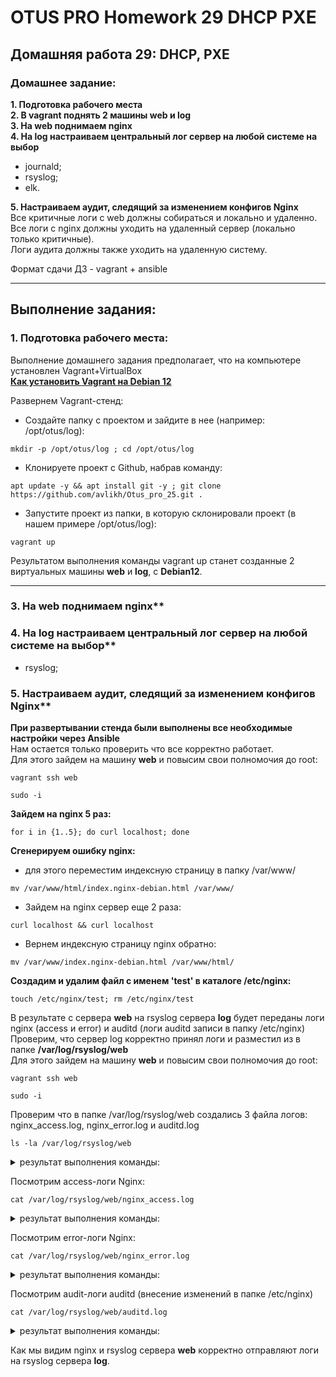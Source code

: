 # OTUS PRO Homework 29 DHCP PXE

## Домашняя работа 29: DHCP, PXE

### Домашнее задание:
**1. Подготовка рабочего места**   
**2. В vagrant поднять 2 машины web и log**   
**3. На web поднимаем nginx**   
**4. На log настраиваем центральный лог сервер на любой системе на выбор**
* journald;   
* rsyslog;   
* elk.

**5. Настраиваем аудит, следящий за изменением конфигов Nginx**   
Все критичные логи с web должны собираться и локально и удаленно.   
Все логи с nginx должны уходить на удаленный сервер (локально только критичные).   
Логи аудита должны также уходить на удаленную систему.   
   
Формат сдачи ДЗ - vagrant + ansible  

---
## Выполнение задания:
### 1. Подготовка рабочего места:
Выполнение домашнего задания предполагает, что на компьютере установлен Vagrant+VirtualBox   
**[Как установить Vagrant на Debian 12](https://github.com/avlikh/Install_Vagrant_Debian12/blob/main/README.md)**   

Развернем Vagrant-стенд:
  - Создайте папку с проектом и зайдите в нее (например: /opt/otus/log):
```
mkdir -p /opt/otus/log ; cd /opt/otus/log
```
  - Клонируете проект с Github, набрав команду:
```
apt update -y && apt install git -y ; git clone https://github.com/avlikh/Otus_pro_25.git .
```
  - Запустите проект из папки, в которую склонировали проект (в нашем примере /opt/otus/log):
```
vagrant up
```
Результатом выполнения команды vagrant up станет созданные 2 виртуальных машины **web** и **log**, с **Debian12**.   

---
### 3. На web поднимаем nginx**   
### 4. На log настраиваем центральный лог сервер на любой системе на выбор**   
* rsyslog;   
### 5. Настраиваем аудит, следящий за изменением конфигов Nginx**

**При развертывании стенда были выполнены все необходимые настройки через Ansible**  
Нам остается только проверить что все корректно работает.   
Для этого зайдем на машину **web** и повысим свои полномочия до root:
```
vagrant ssh web
```
```
sudo -i
```
**Зайдем на nginx 5 раз:**
```
for i in {1..5}; do curl localhost; done
```
**Сгенерируем ошибку nginx:**
* для этого переместим индексную страницу в папку /var/www/
```
mv /var/www/html/index.nginx-debian.html /var/www/
```
* Зайдем на nginx сервер еще 2 раза:
```
curl localhost && curl localhost
```
* Вернем индексную страницу nginx обратно:
```
mv /var/www/index.nginx-debian.html /var/www/html/
```
**Создадим и удалим файл с именем 'test' в каталоге /etc/nginx:**
```
touch /etc/nginx/test; rm /etc/nginx/test
```
В результате с сервера **web** на rsyslog сервера **log** будет переданы логи nginx (access и error) и auditd (логи auditd записи в папку /etc/nginx)  
Проверим, что сервер log корректно принял логи и разместил из в папке **/var/log/rsyslog/web**  
Для этого зайдем на машину **web** и повысим свои полномочия до root:
```
vagrant ssh web
```
```
sudo -i
```
Проверим что в папке /var/log/rsyslog/web создались 3 файла логов: nginx_access.log, nginx_error.log и auditd.log
```
ls -la /var/log/rsyslog/web
```
<details>
<summary> результат выполнения команды: </summary>

```
drwxr-xr-x 2 root root 4096 Feb 21 15:13 .
drwxr-xr-x 4 root root 4096 Feb 21 15:08 ..
-rw-r----- 1 root adm   989 Feb 21 15:13 auditd.log
-rw-r----- 1 root adm   910 Feb 21 15:08 nginx_access.log
-rw-r----- 1 root adm   420 Feb 21 15:08 nginx_error.log
```
</details>

Посмотрим access-логи Nginx:

```
cat /var/log/rsyslog/web/nginx_access.log
```

<details>
<summary> результат выполнения команды: </summary>

```
2025-02-21T15:08:00+00:00 web nginx_access: 127.0.0.1 - - [21/Feb/2025:15:08:00 +0000] "GET / HTTP/1.1" 200 615 "-" "curl/7.88.1"
2025-02-21T15:08:00+00:00 web nginx_access: 127.0.0.1 - - [21/Feb/2025:15:08:00 +0000] "GET / HTTP/1.1" 200 615 "-" "curl/7.88.1"
2025-02-21T15:08:00+00:00 web nginx_access: 127.0.0.1 - - [21/Feb/2025:15:08:00 +0000] "GET / HTTP/1.1" 200 615 "-" "curl/7.88.1"
2025-02-21T15:08:00+00:00 web nginx_access: 127.0.0.1 - - [21/Feb/2025:15:08:00 +0000] "GET / HTTP/1.1" 200 615 "-" "curl/7.88.1"
2025-02-21T15:08:00+00:00 web nginx_access: 127.0.0.1 - - [21/Feb/2025:15:08:00 +0000] "GET / HTTP/1.1" 200 615 "-" "curl/7.88.1"
2025-02-21T15:08:08+00:00 web nginx_access: 127.0.0.1 - - [21/Feb/2025:15:08:08 +0000] "GET / HTTP/1.1" 403 153 "-" "curl/7.88.1"
2025-02-21T15:08:08+00:00 web nginx_access: 127.0.0.1 - - [21/Feb/2025:15:08:08 +0000] "GET / HTTP/1.1" 403 153 "-" "curl/7.88.1"
```
</details>

Посмотрим error-логи Nginx:

```
cat /var/log/rsyslog/web/nginx_error.log
```

<details>
<summary> результат выполнения команды: </summary>

```
2025-02-21T15:08:08+00:00 web nginx_error: 2025/02/21 15:08:08 [error] 2576#2576: *6 directory index of "/var/www/html/" is forbidden, client: 127.0.0.1, server: _, request: "GET / HTTP/1.1", host: "localhost"
2025-02-21T15:08:08+00:00 web nginx_error: 2025/02/21 15:08:08 [error] 2576#2576: *7 directory index of "/var/www/html/" is forbidden, client: 127.0.0.1, server: _, request: "GET / HTTP/1.1", host: "localhost"
```
</details>

Посмотрим audit-логи auditd (внесение изменений в папке /etc/nginx)

```
cat /var/log/rsyslog/web/auditd.log
```

<details>
<summary> результат выполнения команды: </summary>

```
2025-02-21T15:13:59+00:00 web auditd type=SYSCALL msg=audit(1740150839.542:193): arch=c000003e syscall=257 success=yes exit=3 a0=ffffff9c a1=7ffce16937ed a2=941 a3=1b6 items=2 ppid=2647 pid=2673 auid=1000 uid=0 gid=0 euid=0 suid=0 fsuid=0 egid=0 sgid=0 fsgid=0 tty=pts1 ses=5 comm="touch" exe="/usr/bin/touch" subj=unconfined key="nginx-config-change"#035ARCH=x86_64 SYSCALL=openat AUID="vagrant" UID="root" GID="root" EUID="root" SUID="root" FSUID="root" EGID="root" SGID="root" FSGID="root"
2025-02-21T15:13:59+00:00 web auditd type=SYSCALL msg=audit(1740150839.554:194): arch=c000003e syscall=263 success=yes exit=0 a0=ffffff9c a1=5565aca80bf0 a2=0 a3=7f45d3df8f80 items=2 ppid=2647 pid=2674 auid=1000 uid=0 gid=0 euid=0 suid=0 fsuid=0 egid=0 sgid=0 fsgid=0 tty=pts1 ses=5 comm="rm" exe="/usr/bin/rm" subj=unconfined key="nginx-config-change"#035ARCH=x86_64 SYSCALL=unlinkat AUID="vagrant" UID="root" GID="root" EUID="root" SUID="root" FSUID="root" EGID="root" SGID="root" FSGID="root"
```
</details>

Как мы видим nginx и rsyslog сервера **web** корректно отправляют логи на rsyslog сервера **log**.
